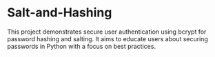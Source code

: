 # Salt-and-Hashing
This project demonstrates secure user authentication using bcrypt for password hashing and salting. It aims to educate users about securing passwords in Python with a focus on best practices.
